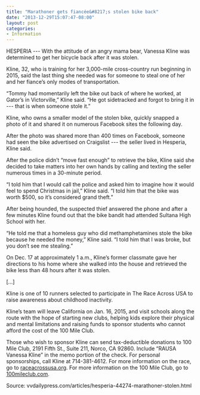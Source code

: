 ```yaml
---
title: "Marathoner gets fiancée&#8217;s stolen bike back"
date: "2013-12-29T15:07:47-08:00"
layout: post
categories:
- Information
---
```


HESPERIA --- With the attitude of an angry mama bear, Vanessa Kline was determined to get her bicycle back after it was stolen.  
  
Kline, 32, who is training for her 3,000-mile cross-country run beginning in 2015, said the last thing she needed was for someone to steal one of her and her fiance’s only modes of transportation.

“Tommy had momentarily left the bike out back of where he worked, at Gator’s in Victorville,” Kline said. “He got sidetracked and forgot to bring it in --- that is when someone stole it.”

Kline, who owns a smaller model of the stolen bike, quickly snapped a photo of it and shared it on numerous Facebook sites the following day.

After the photo was shared more than 400 times on Facebook, someone had seen the bike advertised on Craigslist --- the seller lived in Hesperia, Kline said.

After the police didn’t “move fast enough” to retrieve the bike, Kline said she decided to take matters into her own hands by calling and texting the seller numerous times in a 30-minute period.

“I told him that I would call the police and asked him to imagine how it would feel to spend Christmas in jail,” Kline said. “I told him that the bike was worth $500, so it’s considered grand theft.”

After being hounded, the suspected thief answered the phone and after a few minutes Kline found out that the bike bandit had attended Sultana High School with her.

“He told me that a homeless guy who did methamphetamines stole the bike because he needed the money,” Kline said. “I told him that I was broke, but you don’t see me stealing.”

On Dec. 17 at approximately 1 a.m., Kline’s former classmate gave her directions to his home where she walked into the house and retrieved the bike less than 48 hours after it was stolen.

\[…\]

Kline is one of 10 runners selected to participate in The Race Across USA to raise awareness about childhood inactivity.

Kline’s team will leave California on Jan. 16, 2015, and visit schools along the route with the hope of starting new clubs, helping kids explore their physical and mental limitations and raising funds to sponsor students who cannot afford the cost of the 100 Mile Club.

Those who wish to sponsor Kline can send tax-deductible donations to 100 Mile Club, 2191 Fifth St., Suite 211, Norco, CA 92860. Include “RAUSA Vanessa Kline” in the memo portion of the check. For personal sponsorships, call Kline at 714-381-4612. For more information on the race, go to [raceacrossusa.org](https://www.raceacrossusa.org). For more information on the 100 Mile Club, go to [100mileclub.com](https://www.100mileclub.com/).

Source: vvdailypress.com/articles/hesperia-44274-marathoner-stolen.html